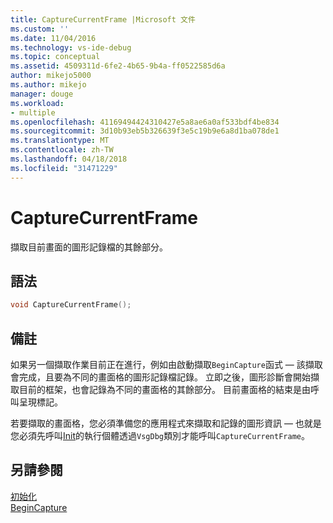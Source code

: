 ```yaml
---
title: CaptureCurrentFrame |Microsoft 文件
ms.custom: ''
ms.date: 11/04/2016
ms.technology: vs-ide-debug
ms.topic: conceptual
ms.assetid: 4509311d-6fe2-4b65-9b4a-ff0522585d6a
author: mikejo5000
ms.author: mikejo
manager: douge
ms.workload:
- multiple
ms.openlocfilehash: 41169494424310427e5a8ae6a0af533bdf4be834
ms.sourcegitcommit: 3d10b93eb5b326639f3e5c19b9e6a8d1ba078de1
ms.translationtype: MT
ms.contentlocale: zh-TW
ms.lasthandoff: 04/18/2018
ms.locfileid: "31471229"
---
```

# <a name="capturecurrentframe"></a>CaptureCurrentFrame
擷取目前畫面的圖形記錄檔的其餘部分。  
  
## <a name="syntax"></a>語法  
  
```C++  
void CaptureCurrentFrame();  
```  
  
## <a name="remarks"></a>備註  
 如果另一個擷取作業目前正在進行，例如由啟動擷取`BeginCapture`函式 — 該擷取會完成，且要為不同的畫面格的圖形記錄檔記錄。 立即之後，圖形診斷會開始擷取目前的框架，也會記錄為不同的畫面格的其餘部分。 目前畫面格的結束是由呼叫呈現標記。  
  
 若要擷取的畫面格，您必須準備您的應用程式來擷取和記錄的圖形資訊 — 也就是您必須先呼叫[Init](init.md)的執行個體透過`VsgDbg`類別才能呼叫`CaptureCurrentFrame`。  
  
## <a name="see-also"></a>另請參閱  
 [初始化](init.md)   
 [BeginCapture](begincapture.md)